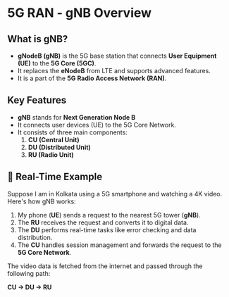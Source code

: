 # 5G RAN - gNB Overview

## What is gNB?

- **gNodeB (gNB)** is the 5G base station that connects **User Equipment (UE)** to the **5G Core (5GC)**.
- It replaces the **eNodeB** from LTE and supports advanced features.
- It is a part of the **5G Radio Access Network (RAN)**.

## Key Features

- **gNB** stands for **Next Generation Node B**
- It connects user devices (UE) to the 5G Core Network.
- It consists of three main components:
  1. **CU (Central Unit)**
  2. **DU (Distributed Unit)**
  3. **RU (Radio Unit)**

## 📱 Real-Time Example

Suppose I am in Kolkata using a 5G smartphone and watching a 4K video. Here's how gNB works:

1. My phone (**UE**) sends a request to the nearest 5G tower (**gNB**).
2. The **RU** receives the request and converts it to digital data.
3. The **DU** performs real-time tasks like error checking and data distribution.
4. The **CU** handles session management and forwards the request to the **5G Core Network**.

The video data is fetched from the internet and passed through the following path:

**CU → DU → RU**
